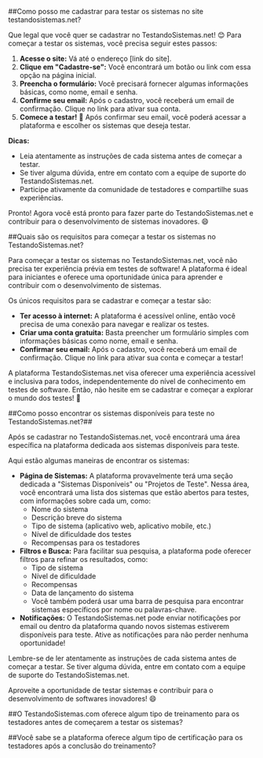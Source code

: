 ##Como posso me cadastrar para testar os sistemas no site testandosistemas.net?

Que legal que você quer se cadastrar no TestandoSistemas.net! 😊  Para começar a testar os sistemas, você precisa seguir estes passos:

1. **Acesse o site:** Vá até o endereço [link do site].
2. **Clique em "Cadastre-se":** Você encontrará um botão ou link com essa opção na página inicial.
3. **Preencha o formulário:** Você precisará fornecer algumas informações básicas, como nome, email e senha.
4. **Confirme seu email:** Após o cadastro, você receberá um email de confirmação. Clique no link para ativar sua conta.
5. **Comece a testar!** 🎉  Após confirmar seu email, você poderá acessar a plataforma e escolher os sistemas que deseja testar.

**Dicas:**

* Leia atentamente as instruções de cada sistema antes de começar a testar.
* Se tiver alguma dúvida, entre em contato com a equipe de suporte do TestandoSistemas.net.
* Participe ativamente da comunidade de testadores e compartilhe suas experiências.

Pronto! Agora você está pronto para fazer parte do TestandoSistemas.net e contribuir para o desenvolvimento de sistemas inovadores. 😄

##Quais são os requisitos para começar a testar os sistemas no TestandoSistemas.net?

Para começar a testar os sistemas no TestandoSistemas.net, você não precisa ter experiência prévia em testes de software!  A plataforma é ideal para iniciantes e oferece uma oportunidade única para aprender e contribuir com o desenvolvimento de sistemas. 

Os únicos requisitos para se cadastrar e começar a testar são:

* **Ter acesso à internet:**  A plataforma é acessível online, então você precisa de uma conexão para navegar e realizar os testes.
* **Criar uma conta gratuita:**  Basta preencher um formulário simples com informações básicas como nome, email e senha.
* **Confirmar seu email:**  Após o cadastro, você receberá um email de confirmação. Clique no link para ativar sua conta e começar a testar!

A plataforma TestandoSistemas.net visa oferecer uma experiência acessível e inclusiva para todos, independentemente do nível de conhecimento em testes de software.  Então, não hesite em se cadastrar e começar a explorar o mundo dos testes!  🎉 

##Como posso encontrar os sistemas disponíveis para teste no TestandoSistemas.net?##

Após se cadastrar no TestandoSistemas.net, você encontrará uma área específica na plataforma dedicada aos sistemas disponíveis para teste.  

Aqui estão algumas maneiras de encontrar os sistemas:

* **Página de Sistemas:**  A plataforma provavelmente terá uma seção dedicada a "Sistemas Disponíveis" ou "Projetos de Teste".  Nessa área, você encontrará uma lista dos sistemas que estão abertos para testes, com informações sobre cada um, como:
    * Nome do sistema
    * Descrição breve do sistema
    * Tipo de sistema (aplicativo web, aplicativo mobile, etc.)
    * Nível de dificuldade dos testes
    * Recompensas para os testadores
* **Filtros e Busca:**  Para facilitar sua pesquisa, a plataforma pode oferecer filtros para refinar os resultados, como:
    * Tipo de sistema
    * Nível de dificuldade
    * Recompensas
    * Data de lançamento do sistema
    * Você também poderá usar uma barra de pesquisa para encontrar sistemas específicos por nome ou palavras-chave.
* **Notificações:**  O TestandoSistemas.net pode enviar notificações por email ou dentro da plataforma quando novos sistemas estiverem disponíveis para teste.  Ative as notificações para não perder nenhuma oportunidade!

Lembre-se de ler atentamente as instruções de cada sistema antes de começar a testar.  Se tiver alguma dúvida, entre em contato com a equipe de suporte do TestandoSistemas.net.  

Aproveite a oportunidade de testar sistemas e contribuir para o desenvolvimento de softwares inovadores! 😄

##O TestandoSistemas.com oferece algum tipo de treinamento para os testadores antes de começarem a testar os sistemas?


##Você sabe se a plataforma oferece algum tipo de certificação para os testadores após a conclusão do treinamento?